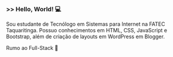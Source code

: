 ### >> Hello, World! :computer:

Sou estudante de Tecnólogo em Sistemas para Internet na FATEC Taquaritinga.
Possuo conhecimentos em HTML, CSS, JavaScript e Bootstrap, além de criação de layouts em WordPress em Blogger.

Rumo ao Full-Stack :dart:

<!--
**cristianebeel/cristianebeel** is a ✨ _special_ ✨ repository because its `README.md` (this file) appears on your GitHub profile.
-->
